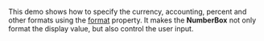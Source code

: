 This demo shows how to&nbsp;specify the currency, accounting, percent and other formats using the [format](/Documentation/ApiReference/UI_Widgets/dxNumberBox/Configuration/#format) property. It&nbsp;makes the **NumberBox** not only format the display value, but also control the user input.